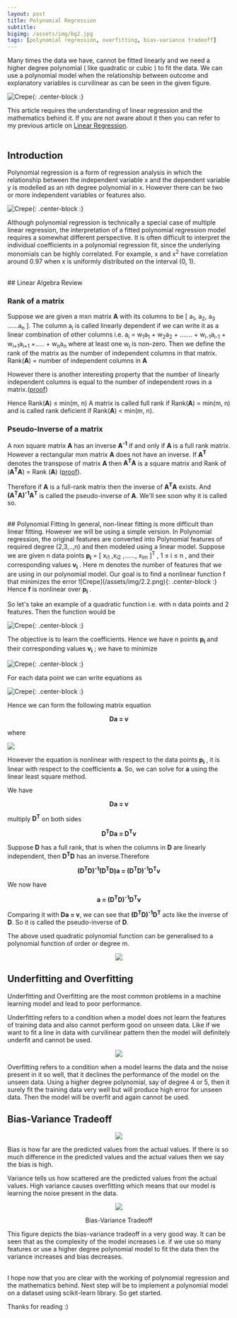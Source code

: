 ```yaml
---
layout: post
title: Polynomial Regression
subtitle: 
bigimg: /assets/img/bg2.jpg
tags: [polynomial regression, overfitting, bias-variance tradeoff]
---
```

Many times the data we have, cannot be fitted linearly and we need a higher degree polynomial ( like quadratic or cubic ) to fit the data. We can use a polynomial model when the relationship between outcome and explanatory variables is curvilinear as can be seen in the given figure. 

![Crepe](/assets/img/2.0.png){: .center-block :}

This article requires the understanding of linear regression and the mathematics behind it. If you are not aware about it then you can refer to my previous article on [Linear Regression](https://shivank1006.github.io/blog/2020-03-14-Linear_Regression/).
<br><br>
## Introduction

Polynomial regression is a form of regression analysis in which the relationship between the independent variable x and the dependent variable y is modelled as an nth degree polynomial in x. However there can be two or more independent variables or features also.

![Crepe](/assets/img/2.12.png){: .center-block :}

Although polynomial regression is technically a special case of multiple linear regression, the interpretation of a fitted polynomial regression model requires a somewhat different perspective. It is often difficult to interpret the individual coefficients in a polynomial regression fit, since the underlying monomials can be highly correlated. For example, x and x<sup>2</sup> have correlation around 0.97 when x is uniformly distributed on the interval (0, 1). 

<br>
## Linear Algebra Review 

### Rank of a matrix
Suppose we are given a mxn matrix <b>A</b> with its columns to be [ a<sub>1</sub>, a<sub>2</sub>, a<sub>3</sub> …...a<sub>n</sub> ]. The column a<sub>i</sub> is called linearly dependent if we can write it as a linear combination of other columns i.e.
a<sub>i</sub> = w<sub>1</sub>a<sub>1</sub> + w<sub>2</sub>a<sub>2</sub> + ……. + w<sub>i-1</sub>a<sub>i-1</sub> + w<sub>i+1</sub>a<sub>i+1</sub> +..... + w<sub>n</sub>a<sub>n</sub>
where at least one w<sub>i</sub> is non-zero.
Then we define the rank of the matrix as the number of independent columns in that matrix.
Rank(<b>A</b>) = number of independent columns in <b>A</b> 

However there is another interesting property that the number of linearly independent columns is equal to the number of independent rows in a matrix.([proof](https://en.wikibooks.org/wiki/Linear_Algebra/Row_and_column_spaces#Proof))

Hence Rank(<b>A</b>) ≤ min(m, n)
A matrix is called full rank if Rank(<b>A</b>) = min(m, n) and is called rank deficient if Rank(<b>A</b>) < min(m, n).

### Pseudo-Inverse of a matrix
A nxn square matrix <b>A</b> has an inverse <b>A<sup>-1</sup></b> if and only if <b>A</b> is a full rank matrix. However a rectangular mxn  matrix <b>A</b> does not have an inverse. 
If <b>A<sup>T</sup></b> denotes the transpose of matrix <b>A</b> then <b>A<sup>T</sup>A</b> is a square matrix and Rank of (<b>A<sup>T</sup>A</b>) = Rank (<b>A</b>) ([proof](https://math.stackexchange.com/questions/349738/prove-operatornamerankata-operatornameranka-for-any-a-in-m-m-times-n)).

Therefore if <b>A</b> is a full-rank matrix then the inverse of <b>A<sup>T</sup>A</b> exists. And <b>(A<sup>T</sup>A)<sup>-1</sup>A<sup>T</sup></b> is called the pseudo-inverse of <b>A</b>. We'll see soon why it is called so.

<br>
## Polynomial Fitting 
In general, non-linear fitting is more difficult than linear fitting. However we will be using a simple version.
In Polynomial regression, the original features are converted into Polynomial features of required degree (2,3,..,n) and then modeled using a linear model.
Suppose we are given n data points <b>p<sub>i</sub></b> = [ x<sub>i1</sub> ,x<sub>i2</sub> ,……, x<sub>im</sub> ]<sup>T</sup> , 1 ≤ i ≤ n , and their corresponding values <b>v<sub>i</sub></b> . Here m denotes the number of features that we are using in our polynomial model. Our goal is to find a nonlinear function f that minimizes the error 
![Crepe](/assets/img/2.2.png){: .center-block :}
Hence <b>f</b> is nonlinear over <b>p<sub>i</sub></b> .

So let's take an example of a quadratic function i.e. with n data points and 2 features. Then the function would be

![Crepe](/assets/img/2.3.png){: .center-block :}

The objective is to learn the coefficients. Hence we have n points <b>p<sub>i</sub></b> and their corresponding values <b>v<sub>i</sub></b> ; we have to minimize

![Crepe](/assets/img/2.4.png){: .center-block :}

For each data point we can write equations as 

![Crepe](/assets/img/2.5.png){: .center-block :}

Hence we can form the following matrix equation

<p align='center'><b>Da = v</b></p>

where


<img src='/assets/img/2.6.png' align='center'>



However the equation is nonlinear with respect to the data points <b>p<sub>i</sub></b> , it is linear with respect to the coefficients <b>a</b>. So, we can solve for <b>a</b> using the linear least square method.

We have

<p align='center'><b>Da = v</b></p>

multiply <b>D<sup>T</sup></b> on both sides

<p align='center'><b>D<sup>T</sup>Da = D<sup>T</sup>v</b></p>

Suppose <b>D</b> has a full rank, that is when the columns in <b>D</b> are linearly independent, then <b>D<sup>T</sup>D</b> has an inverse.Therefore

<p align='center'><b>(D<sup>T</sup>D)<sup>-1</sup>(D<sup>T</sup>D)a = (D<sup>T</sup>D)<sup>-1</sup>D<sup>T</sup>v</b></p>

We now have

<p align='center'><b>a = (D<sup>T</sup>D)<sup>-1</sup>D<sup>T</sup>v</b></p>

Comparing it with <b>Da = v</b>, we can see that <b>(D<sup>T</sup>D)<sup>-1</sup>D<sup>T</sup></b> acts like the inverse of <b>D</b>. So it is called the pseudo-inverse of <b>D</b>.

The above used quadratic polynomial function can be generalised to a polynomial function of order or degree m.
<p align='center'><img src='/assets/img/2.7.png' align='centre'></p>

## Underfitting and Overfitting

Underfitting and Overfitting are the most common problems in a machine learning model and lead to poor performance. 


Underfitting refers to a condition when a model does not learn the features of training data and also cannot perform good on unseen data. Like if we want to fit a line in data with curvilinear pattern then the model will definitely underfit and cannot be used.


<p align='center'><img src='/assets/img/2.11.png' align='centre'></p>

Overfitting refers to a condition when a model learns the data and the noise present in it so well, that it declines the performance of the model on the unseen data. Using a higher degree polynomial, say of degree 4 or 5, then it surely fit the training data very well but will produce high error for unseen data. Then the model will be overfit and again cannot be used.



## Bias-Variance Tradeoff

<p align='center'><img src='/assets/img/2.10.png' align='centre'></p>
Bias is how far are the predicted values from the actual values. If there is so much difference in the predicted values and the actual values then we say the bias is high.


Variance tells us how scattered are the predicted values from the actual values. High variance causes overfitting which means that our model is learning the noise present in the data.

<p align='center'><img src='/assets/img/2.8.png' align='centre'></p>
<p align='center'>Bias-Variance Tradeoff</p>

This figure depicts the bias-variance tradeoff in a very good way. It can be seen that as the complexity of the model increases i.e. if we use so many features or use a higher degree polynomial model to fit the data then the variance increases and bias decreases.
<br><br>

I hope now that you are clear with the working of polynomial regression and the mathematics behind. Next step will be to implement a polynomial model on a dataset using scikit-learn library. So get started.

Thanks for reading :)

